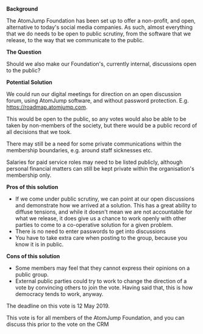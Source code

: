 __Background__

The AtomJump Foundation has been set up to offer a non-profit, and open, alternative to today's social media companies. As such, almost everything that we do needs to be open to public scrutiny, from the software that we release, to the way that we communicate to the public.

__The Question__

Should we also make our Foundation's, currently internal, discussions open to the public?

__Potential Solution__

We could run our digital meetings for direction on an open discussion forum, using AtomJump software, and without password protection. E.g. https://roadmap.atomjump.com.

This would be open to the public, so any votes would also be able to be taken by non-members of the society, but there would be a public record of all decisions that we took.

There may still be a need for some private communications within the membership boundaries, e.g. around staff sicknesses etc.

Salaries for paid service roles may need to be listed publicly, although personal financial matters can still be kept private within the organisation's membership only.

__Pros of this solution__

- If we come under public scrutiny, we can point at our open discussions and demonstrate how we arrived at a solution. This has a great ability to diffuse tensions, and while it doesn't mean we are not accountable for what we release, it does give us a chance to work openly with other parties to come to a co-operative solution for a given problem.
- There is no need to enter passwords to get into discussions
- You have to take extra care when posting to the group, because you know it is in public.

__Cons of this solution__

- Some members may feel that they cannot express their opinions on a public group.
- External public parties could try to work to change the direction of a vote by convincing others to join the vote. Having said that, this is how democracy tends to work, anyway.

The deadline on this vote is 12 May 2019.

This vote is for all members of the AtomJump Foundation, and you can discuss this prior to the vote on the CRM
